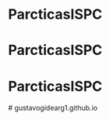 # ParcticasISPC
# ParcticasISPC
# ParcticasISPC
#   g u s t a v o g i d e a r g 1 . g i t h u b . i o  
 